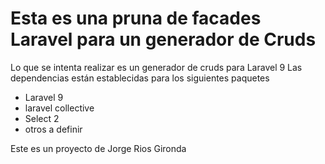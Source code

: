 # Esta es una pruna de facades Laravel para un generador de Cruds

Lo que se intenta realizar es un generador de cruds para Laravel 9
Las dependencias están establecidas para los siguientes paquetes

 - Laravel 9 
 - laravel collective
 - Select 2
 - otros a definir

Este es un proyecto de Jorge Rios Gironda